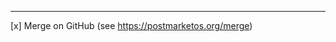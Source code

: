 <!--
    We appreciate that you are about to create a pull request!

    In order to get it tested (code change), reviewed and merged quickly,
    please take a look at the following notes.

    1. We only merge PRs that pass all tests:
        * As soon as you create the PR, automatic tests will run with Travis CI
        * Come back later to see if everything passed
        * Click on the failed test icon to see why it failed and try to fix it
        * In case Travis failed for a reason not related to your changes (e.g.
          network issues or missing documentation), push an empty commit:
            git commit --allow-empty -m 'run tests again'
        * You can run the tests locally as well:
            test/static_code_analysis.sh
            test/testcases_fast.sh
    2. All commits in the PR will get squashed into one (so you don't need to
       do that).
    3. New device:
        * Is it documented in the wiki?
    4. Code change:
        * Depending on the complexity of the change, consider structuring your
          PR message with headlines (### headline) in sections, e.g.:
            * Overview (context and short description of the change)
            * Usage example (cli output)
            * Changes (detailed list of every change made)
            * How to test
        * Add 'Close #nnnn' or 'Fixes #nnnn' at the bottom to automatically
          close issue nnnn as soon as your PR gets merged.

    Please insert your text before the --- line, feel free to delete this big
    comment block after reading.
-->
---
[x] Merge on GitHub (see <https://postmarketos.org/merge>)
